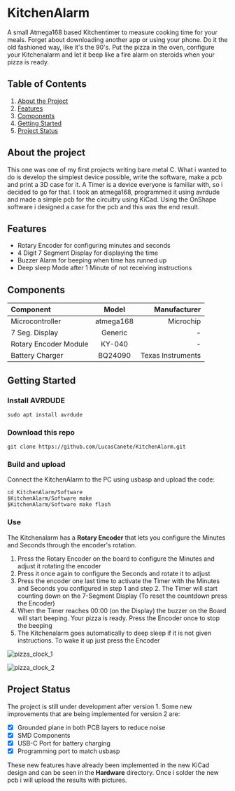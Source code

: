 # KitchenAlarm
A small Atmega168 based Kitchentimer to measure cooking time for your meals. Forget about downloading another app or using your phone. Do it the old fashioned way, like  it's the 90's. Put the pizza in the oven, configure your Kitchenalarm and let it beep like a fire alarm on steroids when your pizza is ready.

## Table of Contents
1. [About the Project](#about-the-project)
2. [Features](#features)
3. [Components](#components)
4. [Getting Started](#getting-started)
5. [Project Status](#project-status)

## About the project
This one was one of my first projects writing bare metal C. What i wanted to do is develop the simplest device possible, write the software, make a pcb and print a 3D case for it. A Timer is a device everyone is familiar with, so i decided to go for that. I took an atmega168, programmed it using avrdude and made a simple pcb for the circuitry using KiCad. Using the OnShape software i designed a case for the pcb and this was the end result.

## Features
- Rotary Encoder for configuring minutes and seconds
- 4 Digit 7 Segment Display for displaying the time
- Buzzer Alarm for beeping when time has runned up
- Deep sleep Mode after 1 Minute of not receiving instructions

## Components
| Component | Model  | Manufacturer  |
|:--------|:------:|------:|
| Microcontroller  | atmega168 | Microchip |
| 7 Seg. Display  | Generic | - |
| Rotary Encoder Module  | KY-040 | - |
| Battery Charger  | BQ24090 | Texas Instruments |

## Getting Started
### Install AVRDUDE
```
sudo apt install avrdude
```
### Download this repo
```
git clone https://github.com/LucasCanete/KitchenAlarm.git
```
### Build and upload 
Connect the KitchenAlarm to the PC using usbasp and upload the code:
```
cd KitchenAlarm/Software
$KitchenAlarm/Software make
$KitchenAlarm/Software make flash
```
### Use
The Kitchenalarm has a **Rotary Encoder** that lets you configure the Minutes and Seconds through the encoder's rotation.
1. Press the Rotary Encoder on the board to configure the Minutes and adjust it rotating the encoder 
2. Press it once again to configure the Seconds and rotate it to adjust 
3. Press the encoder one last time to activate the Timer with the Minutes and Seconds you configured in step 1 and step 2. The Timer will start counting down on the 7-Segment Display (To reset the countdown press the Encoder)
4. When the Timer reaches 00:00 (on the Display) the buzzer on the Board will start beeping. Your pizza is ready. Press the Encoder once to stop the beeping
5. The Kitchenalarm goes automatically to deep sleep if it is not given instructions. To wake it up just press the Encoder


![pizza_clock_1](https://github.com/LucasCanete/KitchenAlarm/assets/57593487/5ca24377-a864-4aa4-a371-c07be57d8711)


![pizza_clock_2](https://github.com/LucasCanete/KitchenAlarm/assets/57593487/21c0dfde-b75c-4e0b-abf3-99eb028f383b)

## Project Status
The project is still under development after version 1. Some new improvements that are being implemented for version 2 are:
- [x] Grounded plane in both PCB layers to reduce noise
- [x] SMD Components
- [x] USB-C Port for battery charging 
- [x] Programming port to match usbasp
      
These new features have already been implemented in the new KiCad design and can be seen in the **Hardware** directory. Once i solder the new pcb i will upload the results with pictures.
